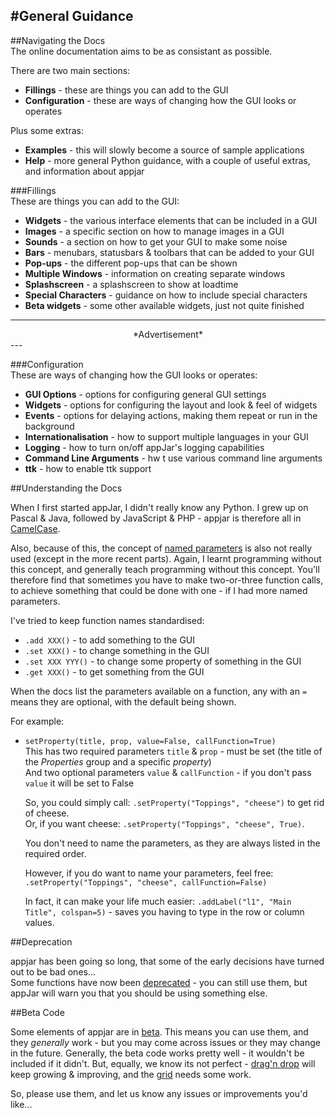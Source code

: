 #General Guidance
---

##Navigating the Docs  
The online documentation aims to be as consistant as possible.  

There are two main sections:  

* **Fillings** - these are things you can add to the GUI  
* **Configuration** - these are ways of changing how the GUI looks or operates  

Plus some extras:  

* **Examples** - this will slowly become a source of sample applications  
* **Help** - more general Python guidance, with a couple of useful extras, and information about appjar  

###Fillings  
These are things you can add to the GUI:  

* **Widgets** - the various interface elements that can be included in a GUI  
* **Images** - a specific section on how to manage images in a GUI  
* **Sounds** - a section on how to get your GUI to make some noise  
* **Bars** - menubars, statusbars & toolbars that can be added to your GUI  
* **Pop-ups** - the different pop-ups that can be shown  
* **Multiple Windows** - information on creating separate windows  
* **Splashscreen** - a splashscreen to show at loadtime  
* **Special Characters** - guidance on how to include special characters  
* **Beta widgets** - some other available widgets, just not quite finished  

---
<div style='text-align: center;'>
*Advertisement*  
<script async src="//pagead2.googlesyndication.com/pagead/js/adsbygoogle.js"></script>
<ins class="adsbygoogle"
    style="display:block"
    data-ad-format="fluid"
    data-ad-layout-key="-gw-13-4l+6+pt"
    data-ad-client="ca-pub-6185596049817878"
    data-ad-slot="5627392164"></ins>
<script>(adsbygoogle = window.adsbygoogle || []).push({});</script>
</div>
---

###Configuration  
These are ways of changing how the GUI looks or operates:  

* **GUI Options** - options for configuring general GUI settings  
* **Widgets** - options for configuring the layout and look & feel of widgets  
* **Events** - options for delaying actions, making them repeat or run in the background  
* **Internationalisation** - how to support multiple languages in your GUI  
* **Logging** - how to turn on/off appJar's logging capabilities  
* **Command Line Arguments** - hw t use various command line arguments  
* **ttk** - how to enable ttk support  

##Understanding the Docs  

When I first started appJar, I didn't really know any Python. I grew up on Pascal & Java, followed by JavaScript & PHP - appjar is therefore all in [CamelCase](https://en.wikipedia.org/wiki/Camel_case).

Also, because of this, the concept of [named parameters](https://en.wikipedia.org/wiki/Named_parameter) is also not really used (except in the more recent parts). Again, I learnt programming without this concept, and generally teach programming without this concept. You'll therefore find that sometimes you have to make two-or-three function calls, to achieve something that could be done with one - if I had more named parameters.

I've tried to keep function names standardised:

* `.add XXX()` - to add something to the GUI   
* `.set XXX()` - to change something in the GUI  
* `.set XXX YYY()` - to change some property of something in the GUI  
* `.get XXX()` - to get something from the GUI

When the docs list the parameters available on a function, any with an `=` means they are optional, with the default being shown.  

For example:  

* `setProperty(title, prop, value=False, callFunction=True)`  
    This has two required parameters `title` & `prop` - must be set (the title of the *Properties* group and a specific *property*)  
    And two optional parameters `value` & `callFunction` - if you don't pass `value` it will be set to False  

    So, you could simply call: `.setProperty("Toppings", "cheese")` to get rid of cheese.  
    Or, if you want cheese: `.setProperty("Toppings", "cheese", True)`.  

    You don't need to name the parameters, as they are always listed in the required order.  

    However, if you do want to name your parameters, feel free: `.setProperty("Toppings", "cheese", callFunction=False)`  

    In fact, it can make your life much easier: `.addLabel("l1", "Main Title", colspan=5)` - saves you having to type in the row or column values.  

##Deprecation

appjar has been going so long, that some of the early decisions have turned out to be bad ones...  
Some functions have now been [deprecated](https://en.wikipedia.org/wiki/Deprecation) - you can still use them, but appJar will warn you that you should be using something else.  

##Beta Code

Some elements of appjar are in [beta](https://en.wikipedia.org/wiki/Software_release_life_cycle#BETA). This means you can use them, and they *generally* work - but you may come across issues or they may change in the future. Generally, the beta code works pretty well - it wouldn't be included if it didn't. But, equally, we know its not perfect - [drag'n drop](/pythonDnD) will keep growing & improving, and the [grid](/pythonDevWidgets/#grid) needs some work.  

So, please use them, and let us know any issues or improvements you'd like...  
